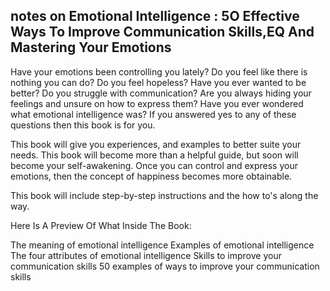 ## notes on Emotional Intelligence : 5O Effective Ways To Improve Communication Skills,EQ And Mastering Your Emotions

Have your emotions been controlling you lately? Do you feel like there is nothing you can do? Do you feel hopeless? Have you ever wanted to be better? Do you struggle with communication? Are you always hiding your feelings and unsure on how to express them? Have you ever wondered what emotional intelligence was? If you answered yes to any of these questions then this book is for you.

This book will give you experiences, and examples to better suite your needs. This book will become more than a helpful guide, but soon will become your self-awakening. Once you can control and express your emotions, then the concept of happiness becomes more obtainable.

This book will include step-by-step instructions and the how to's along the way.

Here Is A Preview Of What Inside The Book:

The meaning of emotional intelligence
Examples of emotional intelligence
The four attributes of emotional intelligence
Skills to improve your communication skills
50 examples of ways to improve your communication skills